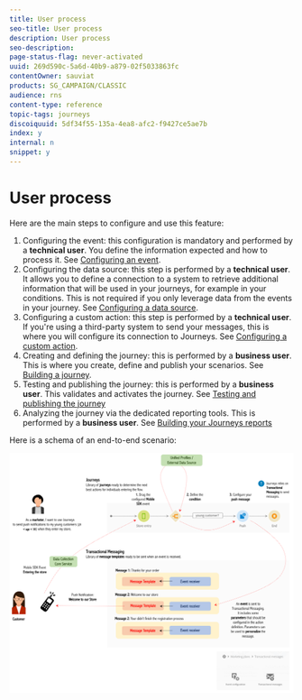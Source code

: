 ```yaml
---
title: User process
seo-title: User process
description: User process
seo-description: 
page-status-flag: never-activated
uuid: 269d590c-5a6d-40b9-a879-02f5033863fc
contentOwner: sauviat
products: SG_CAMPAIGN/CLASSIC
audience: rns
content-type: reference
topic-tags: journeys
discoiquuid: 5df34f55-135a-4ea8-afc2-f9427ce5ae7b
index: y
internal: n
snippet: y
---
```


# User process

Here are the main steps to configure and use this feature:

1.  Configuring the event: this configuration is mandatory and performed by a **technical user**. You define the information expected and how to process it. See [Configuring an event](event.html#concept_gfj_fqt_52b).
2.  Configuring the data source: this step is performed by a **technical user**. It allows you to define a connection to a system to retrieve additional information that will be used in your journeys, for example in your conditions. This is not required if you only leverage data from the events in your journey. See [Configuring a data source](ds.html#concept_s1s_dqt_52b).
3.  Configuring a custom action: this step is performed by a **technical user**. If you're using a third-party system to send your messages, this is where you will configure its connection to Journeys. See [Configuring a custom action](custom.html#concept_sxy_bzs_dgb).
4.  Creating and defining the journey: this is performed by a **business user**. This is where you create, define and publish your scenarios. See [Building a journey](journey.html#concept_gq5_sqt_52b).
5.  Testing and publishing the journey: this is performed by a **business user**. This validates and activates the journey. See [Testing and publishing the journey](journeypublication.html#concept_mtc_lrt_52b)
6.  Analyzing the journey via the dedicated reporting tools. This is performed by a **business user**. See [Building your Journeys reports](reporting.html#concept_rfj_wpt_52b)

Here is a schema of an end-to-end scenario:

![](assets/journeydiagram.png)  